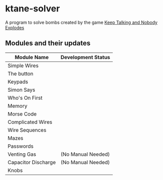 # ktane-solver
 A program to solve bombs created by the game [Keep Talking and Nobody Explodes](https://www.bombmanual.com/)


## Modules and their updates
| Module Name | Development Status |
|---|---|
| Simple Wires |  |
| The button |  |
| Keypads |  |
| Simon Says |  |
| Who's On First |  |
| Memory |  |
| Morse Code |  |
| Complicated Wires |  |
| Wire Sequences |  |
| Mazes |  |
| Passwords |  |
| Venting Gas | (No Manual Needed) |
| Capacitor Discharge | (No Manual Needed) |
| Knobs |  |